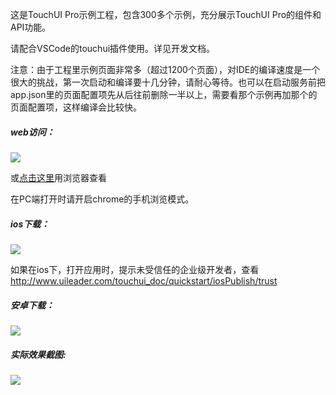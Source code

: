 这是TouchUI Pro示例工程，包含300多个示例，充分展示TouchUI Pro的组件和API功能。

请配合VSCode的touchui插件使用。详见开发文档。

注意：由于工程里示例页面非常多（超过1200个页面），对IDE的编译速度是一个很大的挑战，第一次启动和编译要十几分钟，请耐心等待。也可以在启动服务前把app.json里的页面配置项先从后往前删除一半以上，需要看那个示例再加那个的页面配置项，这样编译会比较快。





##### web访问：

 <img src="http://images.uileader.com/20180201/ed2ac937-dddd-4dfe-9ae0-6060a44cad41.png" />

或<a href="http://www.uileader.com/touchui_webapp/index.html">点击这里</a>用浏览器查看

在PC端打开时请开启chrome的手机浏览模式。





##### ios下载：

 <img src="http://images.uileader.com/20180113/d377d04a-4dc1-4e8c-8ed8-a5d46ce7e41f.png" />

如果在ios下，打开应用时，提示未受信任的企业级开发者，查看 <a herf="http://www.uileader.com/touchui_doc/quickstart/iosPublish/trust" target="_blank">http://www.uileader.com/touchui_doc/quickstart/iosPublish/trust</a>





##### 安卓下载：

 <img src="http://images.uileader.com/20180115/6b6457e8-74b8-4e31-b643-ef43991eacc4.png" />





##### 实际效果截图:

 <img src="http://images.uileader.com/20180420/f114b9ac-0c65-441e-9365-086962b00b9c.png" />


